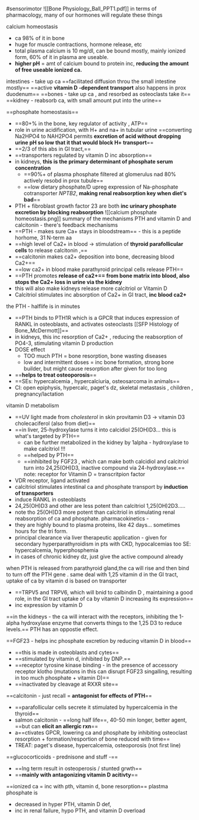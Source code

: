 #sensorimotor 
![[Bone Physiology_Ball_PPT1.pdf]]
in terms of pharmacology, many of our hormones will regulate these things 

calcium homeostasis 
- ca 98% of it in bone 
- huge for muscle contractions, hormone release, etc 
- total plasma calcium is 10 mg/dl, can be bound mostly, mainly ionized form, 60% of it in plasma are useable. 
- **higher pH** = amt of calcium bound to protein inc, **reducing the amount of free useable ionized ca.**

intestines - take up ca 
	==facilitated diffusion throu the small intestine mostly== 
	==active **vitamin D -dependent transport** also happens in prox duodenum==
==bones - take up ca , and resorbed as osteoclasts take it== 
==kidney - reabsorb ca, with small amount put into the urine== 

==phosphate homeostasis== 
- ==80+% in the bone, key regulator of activity , ATP==
- role in urine acidification, with H+ and na+ in tubular urine ==converting Na2HPO4 to NAH2PO4 permits **excretion of acid without dropping urine pH so low that it that would block H+ transport**==
- ==2/3 of this abs in GI tract,== 
- ==transporters regulated by vitamin D inc absorption== 
- in kidneys, **this is the primary determinant of phosphate serum concentration**
	- ==90%+ of plasma phosphate filtered at glomerulus nad 80% actively resobd in prox tubule== 
	- ==low dietary phosphate/D upreg expression of Na-phosphate cotransporter *NPTB2*, **making renal reabsorption key when diet's bad**==
- PTH + fibroblast growth factor 23 are both **inc urinary phosphate excretion by blocking reabsorption** ![[calcium phosphate homeostasis.png]]
summary of the mechanisms 
PTH and vitamin D and calcitonin - there's feedback mechanisms
- ==PTH - makes sure Ca+ stays in bloodstream== - this is a peptide horhome, 31 N-term aa
- ==high level of Ca2+ in blood -> stimulation of **thyroid parafollicular cells** to release calcitonin ,== 
- ==calcitonin makes ca2+ deposition into bone, decreasing blood Ca2+== 
- ==low ca2+ in blood make parathyroid principal cells release PTH==
- ==PTH promotes **release of ca2+== from bone matrix into blood, also stops the Ca2+ loss in urine via the kidney**
- this will also make kidneys release more calcitriol or Vitamin D 
- Calcitriol stimulates inc absorption of Ca2+ in GI tract, **inc blood ca2+**

the PTH - halflife is in minutes
- ==PTH binds to PTH1R which is a GPCR that induces expression of RANKL in osteoblasts, and activates osteoclasts [[SFP Histology of Bone_McDermott]]==
- in kidneys, this inc resorption of Ca2+ , reducing the reabsorption of PO4-3, stimulating vitamin D production
- DOSE effect 
	- TOO much PTH = bone resorption, bone wasting diseases  
	- low and intermittent doses = inc bone formation, strong bone builder, but might cause resorption after given for too long  
- ==**helps to treat osteoporosis**==
- ==SEs: hypercalcemia , hypercalciuria, osteosarcoma in animals== 
- CI: open epiphysis, hypercalc, paget's dz, skeletal metastasis , children , pregnancy/lactation 


vitamin D metabolism 
- ==UV light made from *cholesterol* in skin provitamin D3 -> vitamin D3 cholecaciferol (also from diet)==
- ==in liver, 25-hydroxylase turns it into calcidiol 25(OH)D3... this is what's targeted by PTH==
	- can be further metabolized in the kidney by 1alpha - hydroxylase to make calcitriol !!! 
	- ==helped by PTH==
	- ==inhibited by FGF23 , which can make both calcidiol and calcitriol turn into 24,25(OH)D3, inactive compound via 24-hydroxylase.== 
note: receptor for Vitamin D = transcritpion factor
- VDR receptor, ligand activated
- calcitriol stimulates intestinal ca and phosphate transport by **induction of transporters**
- induce RANKL in osteoblasts 
- 24,25(OH)D3 and other are less potent than calcitriol 1,25(OH)2D3..... 
- note tho 25(OH)D3 more potent than calcitriol in stimulating renal reabsorption of ca and phosphate. 
pharmacokinetics - 
- they are highly bound to plasma proteins, like 42 days... sometimes hours for the tri form. 
- principal clearance via liver
therapeutic application - given for secondary hyperparathyroidism in pts with CKD, hypocalcemias too 
SE: hypercalcemia, hyperphosphemia 
- in cases of chronic kidney dz, just give the active compound already 

when PTH is released from parathyroid gland,the ca will rise and then bind to turn off the PTH gene . same deal with 1,25 vitamin d
in the GI tract, uptake of ca by vitamin d is based on transporter
- ==TRPV5 and TRPV6, which will bnid to calbindin D , maintaining a good role, in the GI tract uptake of ca by vitamin D increasing its expression== 
- inc expression by vitamin D 

==in the kidneys - the ca will interact with the receptors, inhibiting the 1-alpha hydroxylase enzyme that converts things to the 1,25 D3 to reduce levels.== 
PTH has an oppostie effect. 

==FGF23 - helps inc phosphate excretion by reducing vitamin D in blood==
- ==this is made in osteoblasts and cytes== 
- ==stimulated by vitamin d, inhibited by DNP.== 
- ==receptor tyrosine kinase binding - in the presence of accessory receptor klotho (mutations in this can disrupt FGF23 singalling, resulting in too much phosphate + vitamin D)==
- ==inactivated by cleavage at RXXR site==

==calcitonin - just recall = **antagonist for effects of PTH**==
- ==parafollicular cells secrete it stimulated by hypercalcemia in the thyroid== 
- salmon calcitonin - ==long half life==, 40-50 min longer, better agent, ==but can **elicit an allergic rxn**==
- a==ctivates GPCR, lowering ca and phosphate by inhibiting osteoclast resorption + formation/resportion of bone reduced with time== 
- TREAT: paget's disease, hypercalcemia, osteoporosis (not first line)

==glucocorticoids - prednisone and stuff -== 
- ==lng term result in osteoperosis / stunted grwth== 
- ==**mainly with antagonizing vitamin D acitivty**== 

==ionized ca = inc with pth, vitamin d, bone resorption== 
plastma phosphate is 
- decreased in hyper PTH, vitamin D def, 
- inc in renal failure, hypo PTH, and vitamin D overload 
